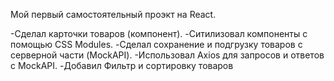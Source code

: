 Мой первый самостоятельный проэкт на React.

-Сделал карточки товаров (компонент).
-Cитилизовал компоненты с помощью CSS Modules.
-Сделал сохранение и подгрузку товаров с серверной части (MockAPI).
-Использовал Axios для запросов и ответов с MockAPI.
-Добавил Фильтр и сортировку товаров
